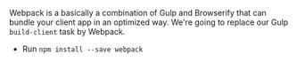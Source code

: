 Webpack is a basically a combination of Gulp and Browserify that can bundle your client app in an optimized way. We're going to replace our Gulp `build-client` task by Webpack.

- Run `npm install --save webpack`
